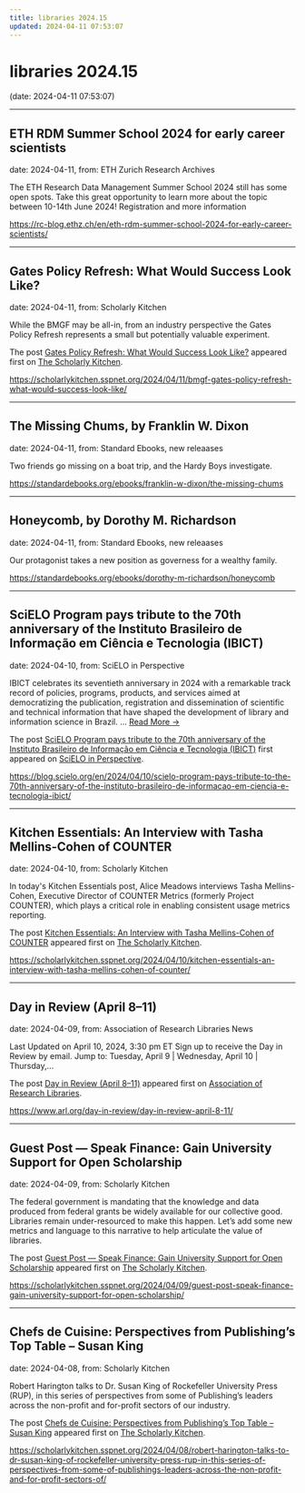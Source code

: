 ```yaml
---
title: libraries 2024.15
updated: 2024-04-11 07:53:07
---
```


# libraries 2024.15

(date: 2024-04-11 07:53:07)

---

## ETH RDM Summer School 2024 for early career scientists

date: 2024-04-11, from: ETH Zurich Research Archives

The ETH Research Data Management Summer School 2024 still has some open spots. Take this great opportunity to learn more about the topic between 10-14th June 2024! Registration and more information<img src="https://analytics.library.ethz.ch/piwik.php?idsite=1&amp;rec=1&amp;url=https%3A%2F%2Frc-blog.ethz.ch%2Fen%2Feth-rdm-summer-school-2024-for-early-career-scientists%2F&amp;action_name=ETH+RDM+Summer+School+2024+for+early+career+scientists&amp;urlref=https%3A%2F%2Frc-blog.ethz.ch%2Fen%2Ffeed%2F" style="border:0;width:0;height:0" width="0" height="0" alt="" /> 

<https://rc-blog.ethz.ch/en/eth-rdm-summer-school-2024-for-early-career-scientists/>

---

## Gates Policy Refresh: What Would Success Look Like?

date: 2024-04-11, from: Scholarly Kitchen

<p>While the BMGF may be all-in, from an industry perspective the Gates Policy Refresh represents a small but potentially valuable experiment.</p>
<p>The post <a href="https://scholarlykitchen.sspnet.org/2024/04/11/bmgf-gates-policy-refresh-what-would-success-look-like/">Gates Policy Refresh: What Would Success Look Like?</a> appeared first on <a href="https://scholarlykitchen.sspnet.org">The Scholarly Kitchen</a>.</p>
 

<https://scholarlykitchen.sspnet.org/2024/04/11/bmgf-gates-policy-refresh-what-would-success-look-like/>

---

## The Missing Chums, by Franklin W. Dixon

date: 2024-04-11, from: Standard Ebooks, new releaases

Two friends go missing on a boat trip, and the Hardy Boys investigate. 

<https://standardebooks.org/ebooks/franklin-w-dixon/the-missing-chums>

---

## Honeycomb, by Dorothy M. Richardson

date: 2024-04-11, from: Standard Ebooks, new releaases

Our protagonist takes a new position as governess for a wealthy family. 

<https://standardebooks.org/ebooks/dorothy-m-richardson/honeycomb>

---

## SciELO Program pays tribute to the 70th anniversary of the Instituto Brasileiro de Informação em Ciência e Tecnologia (IBICT)

date: 2024-04-10, from: SciELO in Perspective

<p>IBICT celebrates its seventieth anniversary in 2024 with a remarkable track record of policies, programs, products, and services aimed at democratizing the publication, registration and dissemination of scientific and technical information that have shaped the development of library and information science in Brazil. <span class="ellipsis">&#8230;</span> <span class="more-link-wrap"><a href="https://blog.scielo.org/en/2024/04/10/scielo-program-pays-tribute-to-the-70th-anniversary-of-the-instituto-brasileiro-de-informacao-em-ciencia-e-tecnologia-ibict/" class="more-link"><span>Read More &#8594;</span></a></span></p>
<p>The post <a href="https://blog.scielo.org/en/2024/04/10/scielo-program-pays-tribute-to-the-70th-anniversary-of-the-instituto-brasileiro-de-informacao-em-ciencia-e-tecnologia-ibict/">SciELO Program pays tribute to the 70th anniversary of the Instituto Brasileiro de Informação em Ciência e Tecnologia (IBICT)</a> first appeared on <a href="https://blog.scielo.org/en">SciELO in Perspective</a>.</p> 

<https://blog.scielo.org/en/2024/04/10/scielo-program-pays-tribute-to-the-70th-anniversary-of-the-instituto-brasileiro-de-informacao-em-ciencia-e-tecnologia-ibict/>

---

## Kitchen Essentials: An Interview with Tasha Mellins-Cohen of COUNTER

date: 2024-04-10, from: Scholarly Kitchen

<p>In today's Kitchen Essentials post, Alice Meadows interviews Tasha Mellins-Cohen, Executive Director of COUNTER Metrics (formerly Project COUNTER), which plays a critical role in enabling consistent usage metrics reporting.</p>
<p>The post <a href="https://scholarlykitchen.sspnet.org/2024/04/10/kitchen-essentials-an-interview-with-tasha-mellins-cohen-of-counter/">Kitchen Essentials: An Interview with Tasha Mellins-Cohen of COUNTER</a> appeared first on <a href="https://scholarlykitchen.sspnet.org">The Scholarly Kitchen</a>.</p>
 

<https://scholarlykitchen.sspnet.org/2024/04/10/kitchen-essentials-an-interview-with-tasha-mellins-cohen-of-counter/>

---

## Day in Review (April 8–11)

date: 2024-04-09, from: Association of Research Libraries News

<p>Last Updated on April 10, 2024, 3:30 pm ET Sign up to receive the Day in Review by email. Jump to: Tuesday, April 9 &#124; Wednesday, April 10 &#124; Thursday,...</p>
<p>The post <a href="https://www.arl.org/day-in-review/day-in-review-april-8-11/">Day in Review (April 8–11)</a> appeared first on <a href="https://www.arl.org">Association of Research Libraries</a>.</p>
 

<https://www.arl.org/day-in-review/day-in-review-april-8-11/>

---

## Guest Post — Speak Finance: Gain University Support for Open Scholarship

date: 2024-04-09, from: Scholarly Kitchen

<p>The federal government is mandating that the knowledge and data produced from federal grants be widely available for our collective good. Libraries remain under-resourced to make this happen. Let’s add some new metrics and language to this narrative to help articulate the value of libraries.</p>
<p>The post <a href="https://scholarlykitchen.sspnet.org/2024/04/09/guest-post-speak-finance-gain-university-support-for-open-scholarship/">Guest Post &#8212; Speak Finance: Gain University Support for Open Scholarship</a> appeared first on <a href="https://scholarlykitchen.sspnet.org">The Scholarly Kitchen</a>.</p>
 

<https://scholarlykitchen.sspnet.org/2024/04/09/guest-post-speak-finance-gain-university-support-for-open-scholarship/>

---

## Chefs de Cuisine: Perspectives from Publishing’s Top Table – Susan King

date: 2024-04-08, from: Scholarly Kitchen

<p>Robert Harington talks to Dr. Susan King of Rockefeller University Press (RUP), in this series of perspectives from some of Publishing’s leaders across the non-profit and for-profit sectors of our industry.</p>
<p>The post <a href="https://scholarlykitchen.sspnet.org/2024/04/08/robert-harington-talks-to-dr-susan-king-of-rockefeller-university-press-rup-in-this-series-of-perspectives-from-some-of-publishings-leaders-across-the-non-profit-and-for-profit-sectors-of/">Chefs de Cuisine: Perspectives from Publishing&#8217;s Top Table &#8211; Susan King</a> appeared first on <a href="https://scholarlykitchen.sspnet.org">The Scholarly Kitchen</a>.</p>
 

<https://scholarlykitchen.sspnet.org/2024/04/08/robert-harington-talks-to-dr-susan-king-of-rockefeller-university-press-rup-in-this-series-of-perspectives-from-some-of-publishings-leaders-across-the-non-profit-and-for-profit-sectors-of/>

